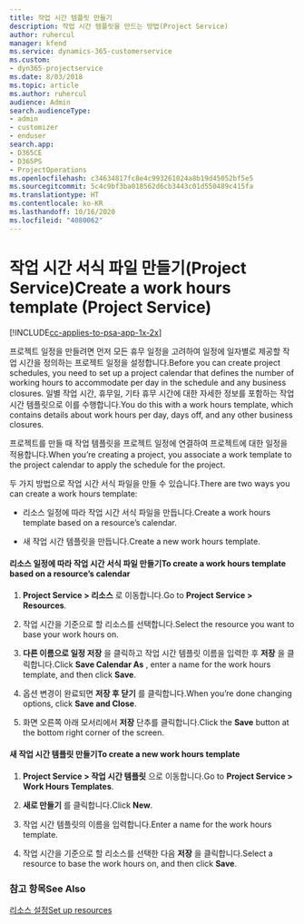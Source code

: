 ```yaml
---
title: 작업 시간 템플릿 만들기
description: 작업 시간 템플릿을 만드는 방법(Project Service)
author: ruhercul
manager: kfend
ms.service: dynamics-365-customerservice
ms.custom:
- dyn365-projectservice
ms.date: 8/03/2018
ms.topic: article
ms.author: ruhercul
audience: Admin
search.audienceType:
- admin
- customizer
- enduser
search.app:
- D365CE
- D365PS
- ProjectOperations
ms.openlocfilehash: c34634817fc8e4c993261024a8b19d45052bf5e5
ms.sourcegitcommit: 5c4c9bf3ba018562d6cb3443c01d550489c415fa
ms.translationtype: HT
ms.contentlocale: ko-KR
ms.lasthandoff: 10/16/2020
ms.locfileid: "4080062"
---
```

# <a name="create-a-work-hours-template-project-service"></a><span data-ttu-id="86d7c-103">작업 시간 서식 파일 만들기(Project Service)</span><span class="sxs-lookup"><span data-stu-id="86d7c-103">Create a work hours template (Project Service)</span></span>

[!INCLUDE[cc-applies-to-psa-app-1x-2x](../includes/cc-applies-to-psa-app-1x-2x.md)]

<span data-ttu-id="86d7c-104">프로젝트 일정을 만들려면 먼저 모든 휴무 일정을 고려하여 일정에 일자별로 제공할 작업 시간을 정의하는 프로젝트 일정을 설정합니다.</span><span class="sxs-lookup"><span data-stu-id="86d7c-104">Before you can create project schedules, you need to set up a project calendar that defines the number of working hours to accommodate per day in the schedule and any business closures.</span></span> <span data-ttu-id="86d7c-105">일별 작업 시간, 휴무일, 기타 휴무 시간에 대한 자세한 정보를 포함하는 작업 시간 템플릿으로 이를 수행합니다.</span><span class="sxs-lookup"><span data-stu-id="86d7c-105">You do this with a work hours template, which contains details about work hours per day, days off, and any other business closures.</span></span>  
  
 <span data-ttu-id="86d7c-106">프로젝트를 만들 때 작업 템플릿을 프로젝트 일정에 연결하여 프로젝트에 대한 일정을 적용합니다.</span><span class="sxs-lookup"><span data-stu-id="86d7c-106">When you’re creating a project, you associate a work template to the project calendar to apply the schedule for the project.</span></span>  
  
 <span data-ttu-id="86d7c-107">두 가지 방법으로 작업 시간 서식 파일을 만들 수 있습니다.</span><span class="sxs-lookup"><span data-stu-id="86d7c-107">There are two ways you can create a work hours template:</span></span>  
  
-   <span data-ttu-id="86d7c-108">리소스 일정에 따라 작업 시간 서식 파일을 만듭니다.</span><span class="sxs-lookup"><span data-stu-id="86d7c-108">Create a work hours template based on a resource’s calendar.</span></span>  
  
-   <span data-ttu-id="86d7c-109">새 작업 시간 템플릿을 만듭니다.</span><span class="sxs-lookup"><span data-stu-id="86d7c-109">Create a new work hours template.</span></span>  
  
#### <a name="to-create-a-work-hours-template-based-on-a-resources-calendar"></a><span data-ttu-id="86d7c-110">리소스 일정에 따라 작업 시간 서식 파일 만들기</span><span class="sxs-lookup"><span data-stu-id="86d7c-110">To create a work hours template based on a resource’s calendar</span></span>  
  
1.  <span data-ttu-id="86d7c-111">**Project Service > 리소스** 로 이동합니다.</span><span class="sxs-lookup"><span data-stu-id="86d7c-111">Go to **Project Service > Resources**.</span></span>  
  
2.  <span data-ttu-id="86d7c-112">작업 시간을 기준으로 할 리소스를 선택합니다.</span><span class="sxs-lookup"><span data-stu-id="86d7c-112">Select the resource you want to base your work hours on.</span></span>  
  
3.  <span data-ttu-id="86d7c-113">**다른 이름으로 일정 저장** 을 클릭하고 작업 시간 템플릿 이름을 입력한 후 **저장** 을 클릭합니다.</span><span class="sxs-lookup"><span data-stu-id="86d7c-113">Click **Save Calendar As** , enter a name for the work hours template, and then click **Save**.</span></span>  
  
4.  <span data-ttu-id="86d7c-114">옵션 변경이 완료되면 **저장 후 닫기** 를 클릭합니다.</span><span class="sxs-lookup"><span data-stu-id="86d7c-114">When you’re done changing options, click **Save and Close**.</span></span>  
  
5.  <span data-ttu-id="86d7c-115">화면 오른쪽 아래 모서리에서 **저장** 단추를 클릭합니다.</span><span class="sxs-lookup"><span data-stu-id="86d7c-115">Click the **Save** button at the bottom right corner of the screen.</span></span>  
  
#### <a name="to-create-a-new-work-hours-template"></a><span data-ttu-id="86d7c-116">새 작업 시간 템플릿 만들기</span><span class="sxs-lookup"><span data-stu-id="86d7c-116">To create a new work hours template</span></span>  
  
1.  <span data-ttu-id="86d7c-117">**Project Service > 작업 시간 템플릿** 으로 이동합니다.</span><span class="sxs-lookup"><span data-stu-id="86d7c-117">Go to **Project Service > Work Hours Templates**.</span></span>  
  
2.  <span data-ttu-id="86d7c-118">**새로 만들기** 를 클릭합니다.</span><span class="sxs-lookup"><span data-stu-id="86d7c-118">Click **New**.</span></span>  
  
3.  <span data-ttu-id="86d7c-119">작업 시간 템플릿의 이름을 입력합니다.</span><span class="sxs-lookup"><span data-stu-id="86d7c-119">Enter a name for the work hours template.</span></span>  
  
4.  <span data-ttu-id="86d7c-120">작업 시간을 기준으로 할 리소스를 선택한 다음 **저장** 을 클릭합니다.</span><span class="sxs-lookup"><span data-stu-id="86d7c-120">Select a resource to base the work hours on, and then click **Save**.</span></span>  
  
### <a name="see-also"></a><span data-ttu-id="86d7c-121">참고 항목</span><span class="sxs-lookup"><span data-stu-id="86d7c-121">See Also</span></span>  
 [<span data-ttu-id="86d7c-122">리소스 설정</span><span class="sxs-lookup"><span data-stu-id="86d7c-122">Set up resources</span></span>](../psa/set-up-resources.md)
